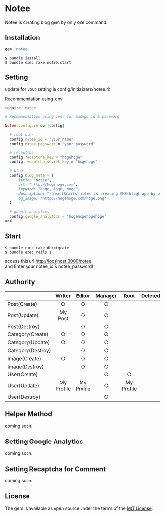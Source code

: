 # Notee

Notee is creating blog gem by only one command.

## Installation

```ruby
gem 'notee'
```
    $ bundle install
    $ bundle exec rake notee:start
    
## Setting

update for your setting in config/initializers/notee.rb

Recommendation using .env

```rb
require 'notee'

# Recommendation using .env for manage id & password

Notee.configure do |config|

  # root-user
  config.notee_id = "your_name"
  config.notee_password = "your_password"

  # recaptcha
  config.recaptcha_key = "hogehoge"
  config.recaptcha_secret_key = "hogehoge"

  # blog
  config.blog_meta = {
      title: "Notee",
      url: "http://hogehoge.com",
      keyword: "hoge, hoge, hoge",
      description: "【react&rails】notee is creating CMS(blog) app by only one command.",
      og_image: "http://hogehoge.com/hoge.png"
  }

  # google-analytics
  config.google_analytics = "hogehogehogehoge"
end

```

## Start

    $ bundle exec rake db:migrate
    $ bundle exec rails s
    
access this url [http://localhost:3000/notee](http://localhost:3000/notee/)  
and Enter your notee_id & notee_password!

## Authority

|            |Writer      |Editor      |Manager     |Root        |Deleted     | 
|:-----------|:----------:|:----------:|:----------:|:----------:|:----------:|
| Post(Create)       |           ○ |            ○ |           ○ |             ||
| Post(Update)       |     My Post |            ○ |           ○ |             ||
| Post(Destroy)      |             |            ○ |           ○ |             ||
| Category(Create)    |           ○ |            ○ |           ○ |             ||
| Category(Update)    |           ○ |            ○ |           ○ |             ||
| Category(Destroy)   |            |            ○ |           ○ |             ||
| Image(Create)       |           ○ |            ○ |           ○ |             ||
| Image(Destroy)     |             |            ○ |           ○ |             ||
| User(Create)       |             |              |           ○ |           ○ ||
| User(Update)       |  My Profile |   My Profile |           ○ |  My Profile ||
| User(Destroy)      |             |              |           ○ |             ||

## Helper Method

coming soon.

## Setting Google Analytics

coming soon.

## Setting Recaptcha for Comment

coming soon.


## License

The gem is available as open source under the terms of the [MIT License](http://opensource.org/licenses/MIT).
